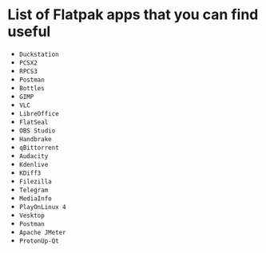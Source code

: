 # List of Flatpak apps that you can find useful
* `Duckstation`
* `PCSX2`
* `RPCS3`
* `Postman`
* `Bottles`
* `GIMP`
* `VLC`
* `LibreOffice`
* `FlatSeal`
* `OBS Studio`
* `Handbrake`
* `qBittorrent`
* `Audacity`
* `Kdenlive`
* `KDiff3`
* `Filezilla`
* `Telegram`
* `MediaInfo`
* `PlayOnLinux 4`
* `Vesktop`
* `Postman`
* `Apache JMeter`
* `ProtonUp-Qt`